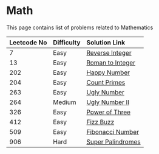 # Math

This page contains list of problems related to Mathematics

| Leetcode No | Difficulty | Solution Link |
| :--- | :--- | :--- |
| 7 | Easy | [Reverse Integer](leetcode-easy/leetcode-7-reverse-integer.md) |
| 13 | Easy | [Roman to Integer](leetcode-easy/leetcode-13-roman-to-integer.md) |
| 202 | Easy | [Happy Number](leetcode-easy/leetcode-202-happy-number.md) |
| 204 | Easy | [Count Primes](leetcode-easy/leetcode-204-count-primes.md) |
| 263 | Easy | [Ugly Number](leetcode-easy/leetcode-204-count-primes.md) |
| 264 | Medium | [Ugly Number II](leetcode-medium/leetcode-264-ugly-number-ii.md) |
| 326 | Easy | [Power of Three](leetcode-easy/leetcode-326-power-of-three.md) |
| 412 | Easy | [Fizz Buzz](leetcode-easy/leetcode-412-fizz-buzz.md) |
| 509 | Easy | [Fibonacci Number](leetcode-easy/leetcode-509-fibonacci-number.md) |
| 906 | Hard | [Super Palindromes](leetcode-hard/leetcode-906-super-palindromes.md) |





